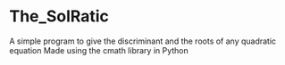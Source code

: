 # The_SolRatic
A simple program to give the discriminant and the roots of any quadratic equation
Made using the cmath library in Python
